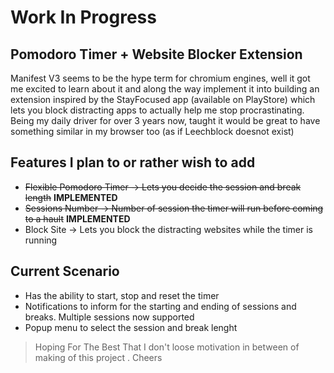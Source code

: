 # Work In Progress
## Pomodoro Timer + Website Blocker Extension 

Manifest V3 seems to be the hype term for chromium engines, well it got me excited to learn about it and along the way implement it into building an extension inspired by the StayFocused app (available on PlayStore) which lets you block distracting apps to actually help me stop procrastinating. Being my daily driver for over 3 years now, taught it would be great to have something similar in my browser too (as if Leechblock doesnot exist)

## Features I plan to or rather wish to add
- ~~Flexible Pomodoro Timer -> Lets you decide the session and break length~~ **IMPLEMENTED**
- ~~Sessions Number -> Number of session the timer will run before coming to a hault~~ **IMPLEMENTED**
- Block Site -> Lets you block the distracting websites while the timer is running

## Current Scenario
- Has the ability to start, stop and reset the timer 
- Notifications to inform for the starting and ending of sessions and breaks. Multiple sessions now supported
- Popup menu to select the session and break lenght 

>Hoping For The Best That I don't loose motivation in between of making of this project . Cheers
